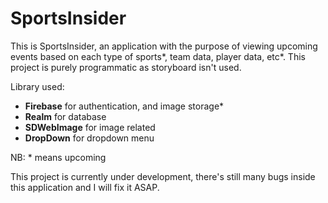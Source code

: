 # SportsInsider

This is SportsInsider, an application with the purpose of viewing upcoming events based on each type of sports*, team data, player data, etc*. 
This project is purely programmatic as storyboard isn't used. 

Library used: 
- **Firebase** for authentication, and image storage*
- **Realm** for database
- **SDWebImage** for image related
- **DropDown** for dropdown menu

NB: * means upcoming

This project is currently under development, there's still many bugs inside this application and I will fix it ASAP.

